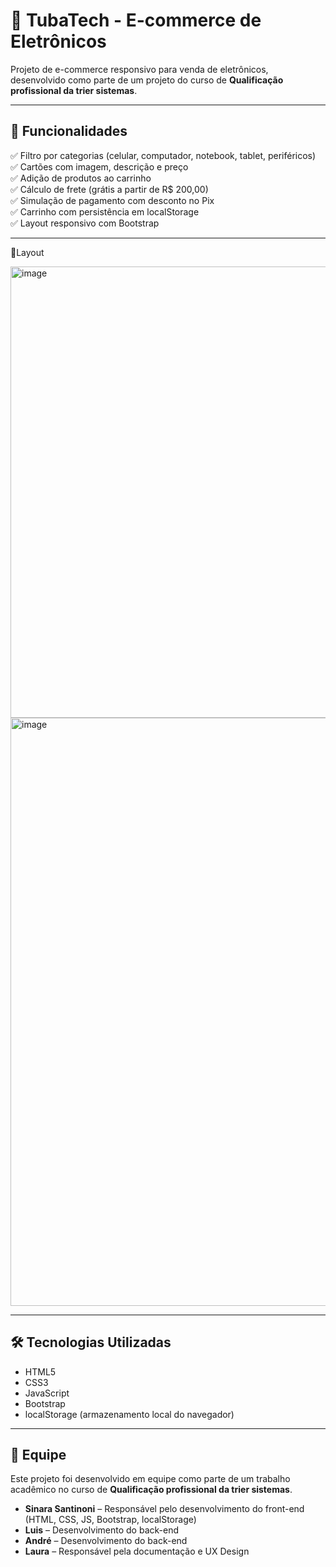 # 🛒 TubaTech - E-commerce de Eletrônicos

Projeto de e-commerce responsivo para venda de eletrônicos, desenvolvido como parte de um projeto do curso de **Qualificação profissional da trier sistemas**.

---

## 🚀 Funcionalidades

✅ Filtro por categorias (celular, computador, notebook, tablet, periféricos)  
✅ Cartões com imagem, descrição e preço  
✅ Adição de produtos ao carrinho  
✅ Cálculo de frete (grátis a partir de R$ 200,00)  
✅ Simulação de pagamento com desconto no Pix  
✅ Carrinho com persistência em localStorage  
✅ Layout responsivo com Bootstrap  

---

🎨Layout


<img width="1896" height="722" alt="image" src="https://github.com/user-attachments/assets/40d7d7d6-8b69-461d-b605-e1397a757b53" />
<img width="1915" height="941" alt="image" src="https://github.com/user-attachments/assets/e7b2a263-7273-4ff7-ad3d-75577f15b93c" />












---

## 🛠️ Tecnologias Utilizadas

- HTML5  
- CSS3  
- JavaScript  
- Bootstrap  
- localStorage (armazenamento local do navegador)  

---

## 👥 Equipe

Este projeto foi desenvolvido em equipe como parte de um trabalho acadêmico no curso de **Qualificação profissional da trier sistemas**.

- **Sinara Santinoni** – Responsável pelo desenvolvimento do front-end (HTML, CSS, JS, Bootstrap, localStorage)  
- **Luis** – Desenvolvimento do back-end  
- **André** – Desenvolvimento do back-end  
- **Laura** – Responsável pela documentação e UX Design  
